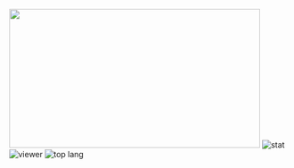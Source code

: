 <img src="https://images.alphacoders.com/923/923358.jpg" width="450" height="250"></img>
![stat](https://github-readme-stats.vercel.app/api?username=maestroal&show_icons=true&locale=id&theme=radical)
![viewer](https://komarev.com/ghpvc/?username=maestroal&label=Pengunjung&color=green&style=plastic)
![top lang](https://github-readme-stats.vercel.app/api/top-langs?username=maestroal&show_icons=true&locale=id&layout=compact&theme=radical)

